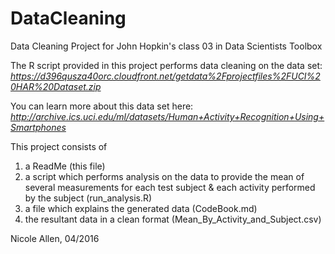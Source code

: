 # DataCleaning
Data Cleaning Project for John Hopkin's class 03 in Data Scientists Toolbox

The R script provided in this project performs data cleaning on the data set:
_https://d396qusza40orc.cloudfront.net/getdata%2Fprojectfiles%2FUCI%20HAR%20Dataset.zip_

You can learn more about this data set here:
_http://archive.ics.uci.edu/ml/datasets/Human+Activity+Recognition+Using+Smartphones_

This project consists of 

1. a ReadMe (this file)
2. a script which performs analysis on the data to provide the mean of several measurements for each test subject & each activity performed by the subject (run_analysis.R)
3. a file which explains the generated data (CodeBook.md)
4. the resultant data in a clean format (Mean_By_Activity_and_Subject.csv)

Nicole Allen, 04/2016
